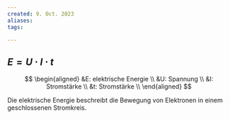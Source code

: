 ```yaml
---
created: 9. Oct. 2023
aliases:
tags:

---
```

## $E = U \cdot I \cdot t$
$$
\begin{aligned}
&E: elektrische Energie \\
&U: Spannung \\
&I: Stromstärke \\
&t: Stromstärke \\
\end{aligned}
$$

Die elektrische Energie beschreibt die Bewegung von Elektronen in einem geschlossenen Stromkreis.